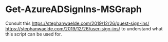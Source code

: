 # Get-AzureADSignIns-MSGraph

Consult this
https://stephanwaelde.com/2019/12/26/guest-sign-ins/
https://stephanwaelde.com/2019/12/26/user-sign-ins/
to understand what this script can be used for.
